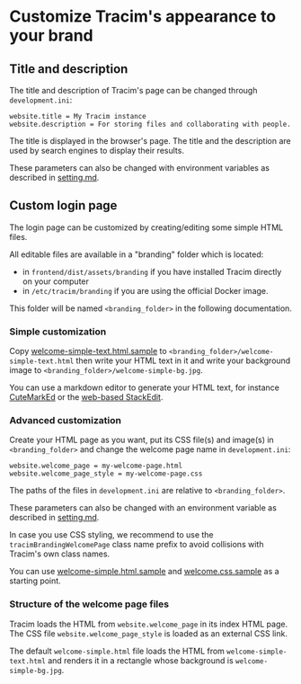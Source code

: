 # Customize Tracim's appearance to your brand

## Title and description

The title and description of Tracim's page can be changed through `development.ini`:

```
website.title = My Tracim instance
website.description = For storing files and collaborating with people.
```

The title is displayed in the browser's page. The title and the description are used by search engines to display their results.

These parameters can also be changed with environment variables as described in [setting.md](setting.md).

## Custom login page

The login page can be customized by creating/editing some simple HTML files.

All editable files are available in a "branding" folder which is located:
- in `frontend/dist/assets/branding` if you have installed Tracim directly on your computer
- in `/etc/tracim/branding` if you are using the official Docker image.

This folder will be named `<branding_folder>` in the following documentation.

### Simple customization

Copy [welcome-simple-text.html.sample](../../frontend/dist/assets/branding/welcome-simple-text.html.sample) to `<branding_folder>/welcome-simple-text.html` then write your HTML text in it and write your background image to `<branding_folder>/welcome-simple-bg.jpg`.

You can use a markdown editor to generate your HTML text, for instance [CuteMarkEd](https://cloose.github.io/CuteMarkEd/) or the [web-based StackEdit](https://stackedit.io/app#).

### Advanced customization

Create your HTML page as you want, put its CSS file(s) and image(s) in `<branding_folder>` and change the welcome page name in `development.ini`:

```
website.welcome_page = my-welcome-page.html
website.welcome_page_style = my-welcome-page.css
```
The paths of the files in `development.ini` are relative to `<branding_folder>`.

These parameters can also be changed with an environment variable as described in [setting.md](setting.md).

In case you use CSS styling, we recommend to use the `tracimBrandingWelcomePage` class name prefix to avoid collisions with Tracim's own class names.

You can use [welcome-simple.html.sample](../../frontend/dist/assets/branding/welcome-simple.html.sample) and [welcome.css.sample](../../frontend/dist/assets/branding/welcome-simple.css.sample) as a starting point.

### Structure of the welcome page files

Tracim loads the HTML from `website.welcome_page` in its index HTML page. The CSS file `website.welcome_page_style` is loaded as an external CSS link.

The default `welcome-simple.html` file loads the HTML from `welcome-simple-text.html` and renders it in a rectangle whose background is `welcome-simple-bg.jpg`.
